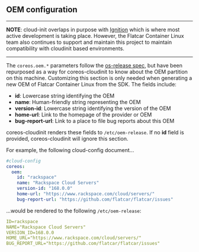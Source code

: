 ## OEM configuration

---

**NOTE**: cloud-init overlaps in purpose with [Ignition][ignition] which is where most active development is taking place. However, the Flatcar Container Linux team also continues to support and maintain this project to maintain compatibility with cloudinit based environments.

[ignition]: https://www.flatcar.org/docs/latest/provisioning/ignition/
[provisioning]: https://www.flatcar.org/docs/latest/provisioning/

---

The `coreos.oem.*` parameters follow the [os-release spec][os-release], but have been repurposed as a way for coreos-cloudinit to know about the OEM partition on this machine. Customizing this section is only needed when generating a new OEM of Flatcar Container Linux from the SDK. The fields include:

- **id**: Lowercase string identifying the OEM
- **name**: Human-friendly string representing the OEM
- **version-id**: Lowercase string identifying the version of the OEM
- **home-url**: Link to the homepage of the provider or OEM
- **bug-report-url**: Link to a place to file bug reports about this OEM

coreos-cloudinit renders these fields to `/etc/oem-release`.
If no **id** field is provided, coreos-cloudinit will ignore this section.

For example, the following cloud-config document...

```yaml
#cloud-config
coreos:
  oem:
    id: "rackspace"
    name: "Rackspace Cloud Servers"
    version-id: "168.0.0"
    home-url: "https://www.rackspace.com/cloud/servers/"
    bug-report-url: "https://github.com/flatcar/flatcar/issues"
```

...would be rendered to the following `/etc/oem-release`:

```yaml
ID=rackspace
NAME="Rackspace Cloud Servers"
VERSION_ID=168.0.0
HOME_URL="https://www.rackspace.com/cloud/servers/"
BUG_REPORT_URL="https://github.com/flatcar/flatcar/issues"
```

[os-release]: http://www.freedesktop.org/software/systemd/man/os-release.html

